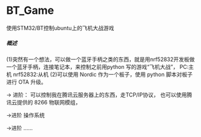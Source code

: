 # BT_Game
使用STM32/BT控制ubuntu上的飞机大战游戏

##### 概述
(1)突然有一个想法，可以做一个蓝牙手柄之类的东西，就是用nrf52832开发板做一个蓝牙手柄，连接笔记本，来控制之前用python 写的游戏“飞机大战”，
PC:主机
nrf52832:从机
(2)可以使用 Nordic 作为一个板子，使用 python 脚本对板子进行 OTA 升级。

->
进阶：
可以控制我在腾讯云服务器上的东西，走TCP/IP协议，
也可以使用腾讯云提供的 8266 物联网模组，


->进阶
操作系统


->进阶
......
